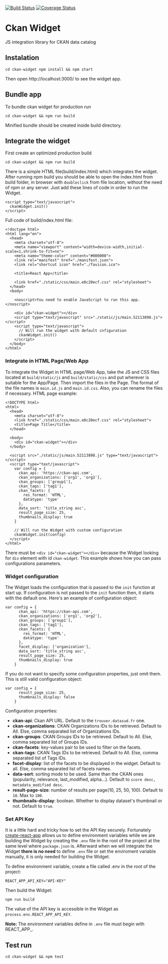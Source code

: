 [![Build Status](https://travis-ci.org/keitaroinc/ckan-widget.svg?branch=master)](https://travis-ci.org/keitaroinc/ckan-widget)
[![Coverage Status](https://coveralls.io/repos/github/keitaroinc/ckan-widget/badge.svg?branch=master)](https://coveralls.io/github/keitaroinc/ckan-widget?branch=master)

# Ckan Widget

JS integration library for CKAN data catalog

## Instalation

``
cd ckan-widget
npm install && npm start
``

Then open http://localhost:3000/ to see the widget app.

## Bundle app

To bundle ckan widget for production run
```
cd ckan-widget && npm run build
```

Minified bundle should be created inside build directory.

##  Integrate the widget

First create an optimized production build
```
cd ckan-widget && npm run build
```

There is a simple HTML file(build/index.html) which integrates the widget. After running npm build you should be able to open the index.html from build folder, in browser with `doubleclick` from file location, without the need of npm or any server. Just add these lines of code in order to run the Widget.

```
<script type="text/javascript">
  ckanWidget.init()
</script>
```

Full code of build/index.html file:

```
<!doctype html>
<html lang="en">
  <head>
    <meta charset="utf-8">
    <meta name="viewport" content="width=device-width,initial-scale=1,shrink-to-fit=no">
    <meta name="theme-color" content="#000000">
    <link rel="manifest" href="./manifest.json">
    <link rel="shortcut icon" href="./favicon.ico">

    <title>React App</title>

    <link href="./static/css/main.e0c20ecf.css" rel="stylesheet">
  </head>
  <body>

    <noscript>You need to enable JavaScript to run this app.</noscript>

    <div id="ckan-widget"></div>
    <script type="text/javascript" src="./static/js/main.52113898.js"></script>
    <script type="text/javascript">
      // Will run the widget with default cnfiguration
      ckanWidget.init()
    </script>
  </body>
</html>
```

### Integrate in HTML Page/Web App

To integrate the Widget in HTML page/Web App, take the JS and CSS files located at `build/static/js` and `build/static/css` and put wherever is suitable for the App/Page. Then import the files in the Page. The format of the file names is `main.id.js` and `main.id.css`. Also, you can rename the files if necessary. HTML page example:
```
<!DOCTYPE html>
<html>
  <head>
    <meta charset="utf-8">
    <link href="./static/css/main.e0c20ecf.css" rel="stylesheet">
    <title>Page Title</title>
  </head>

  <body>
    <div id="ckan-widget"></div>
  </body>

  <script src="./static/js/main.52113898.js" type="text/javascript"></script>
  <script type="text/javascript">
    var config = {
      ckan_api: 'https://ckan-api.com',
      ckan_organizations: ['org1', 'org2'],
      ckan_groups: ['group1'],
      ckan_tags: ['tag1'],
      ckan_facets: {
        res_format: 'HTML',
        datatype: 'type'
      },
      data_sort: 'title_string asc',
      result_page_size: 25,
      thumbnails_display: true
    }

    // Will run the Widget with custom configuration
    ckanWidget.init(config)
  </script>
</html>
```
There must be `<div id="ckan-widget"></div>` because the Widget looking for `div` element with id `ckan-widget`.
This example shows how you can pass configurations parameters.

### Widget configuration
The Widget loads the configuration that is passed to the `init` function at start up. If configuration is not passed to the `init` function then, it starts with the default one. Here's an example of configuration object:
```
var config = {
      ckan_api: 'https://ckan-api.com',
      ckan_organizations: ['org1', 'org2'],
      ckan_groups: ['group1'],
      ckan_tags: ['tag1'],
      ckan_facets: {
        res_format: 'HTML',
        datatype: 'type'
      },
      facet_display: ['organization'],
      data_sort: 'title_string asc',
      result_page_size: 25,
      thumbnails_display: true
    }
```

If you do not want to specify some configuration properties, just omit them. This is still valid configuration object:

```
var config = {
      result_page_size: 25,
      thumbnails_display: false
    }
```

Configuration properties:

* **ckan-api**: Ckan API URL. Default to the `trouver.datasud.fr` one.
* **ckan-organizations**: CKAN Organizations IDs to be retrieved. Default to All. Else, comma separated list of Organizations IDs.
* **ckan-groups**: CKAN Groups IDs to be retrieved. Default to All. Else, comma separated list of Groups IDs.
* **ckan-facets**: key-values pair to be used to filter on the facets.
* **ckan-tags**: CKAN Tags IDs to be retrieved. Default to All. Else, comma separated list of Tags IDs.
* **facet-display**: list of the facets to be displayed in the widget. Default to all. Else, comma separated list of facets names.
* **data-sort**: sorting mode to be used. Same than the CKAN ones (popularity, relevance, last_modified, alpha…). Default to `score desc, metadata_modified desc`.
* **result-page-size**: number of results per page(10, 25, 50, 100). Default to `10`. Max to `100`.
* **thumbnails-display**: boolean. Whether to display dataset's thumbnail or not. Default to `true`.


### Set API Key

It is a little hard and tricky how to set the API Key securely. Fortunately [create-react-app](https://github.com/facebook/create-react-app) allows us to define environment variables while we are building the Widget by creating the `.env` file in the root of the project at the same level where `package.json` is. Afterward when we will integrate the Widget **there is no need** to define `.env` file or set the enviroment variable manually, it is only needed for building the Widget.

To define environment variable, create a file called .env in the root of the project:
```
REACT_APP_API_KEY="API-KEY"
```

Then build the Widget:
```
npm run build
```

The value of the API key is accessible in the Widget as `process.env.REACT_APP_API_KEY`.

**Note:** The environment variables define in `.env` file must begin with REACT_APP_.

## Test run
```
cd ckan-widget && npm test
```